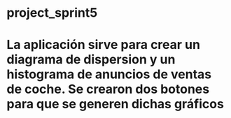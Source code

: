 # project_sprint5
# La aplicación sirve para crear un diagrama de dispersion y un histograma de anuncios de ventas de coche. Se crearon dos botones para que se generen dichas gráficos
